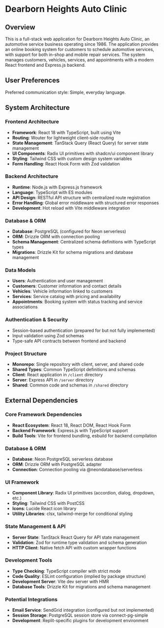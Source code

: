 # Dearborn Heights Auto Clinic

## Overview

This is a full-stack web application for Dearborn Heights Auto Clinic, an automotive service business operating since 1986. The application provides an online booking system for customers to schedule automotive services, with support for both in-shop and mobile repair services. The system manages customers, vehicles, services, and appointments with a modern React frontend and Express.js backend.

## User Preferences

Preferred communication style: Simple, everyday language.

## System Architecture

### Frontend Architecture
- **Framework**: React 18 with TypeScript, built using Vite
- **Routing**: Wouter for lightweight client-side routing
- **State Management**: TanStack Query (React Query) for server state management
- **UI Components**: Radix UI primitives with shadcn/ui component library
- **Styling**: Tailwind CSS with custom design system variables
- **Form Handling**: React Hook Form with Zod validation

### Backend Architecture
- **Runtime**: Node.js with Express.js framework
- **Language**: TypeScript with ES modules
- **API Design**: RESTful API structure with centralized route registration
- **Error Handling**: Global error middleware with structured error responses
- **Development**: Hot reload with Vite middleware integration

### Database & ORM
- **Database**: PostgreSQL (configured for Neon serverless)
- **ORM**: Drizzle ORM with connection pooling
- **Schema Management**: Centralized schema definitions with TypeScript types
- **Migrations**: Drizzle Kit for schema migrations and database management

### Data Models
- **Users**: Authentication and user management
- **Customers**: Customer information and contact details
- **Vehicles**: Vehicle information linked to customers
- **Services**: Service catalog with pricing and availability
- **Appointments**: Booking system with status tracking and service associations

### Authentication & Security
- Session-based authentication (prepared for but not fully implemented)
- Input validation using Zod schemas
- Type-safe API contracts between frontend and backend

### Project Structure
- **Monorepo**: Single repository with client, server, and shared code
- **Shared Types**: Common TypeScript definitions and schemas
- **Client**: React application in `/client` directory
- **Server**: Express API in `/server` directory
- **Shared**: Common code and schemas in `/shared` directory

## External Dependencies

### Core Framework Dependencies
- **React Ecosystem**: React 18, React DOM, React Hook Form
- **Backend Framework**: Express.js with TypeScript support
- **Build Tools**: Vite for frontend bundling, esbuild for backend compilation

### Database & ORM
- **Database**: Neon PostgreSQL serverless database
- **ORM**: Drizzle ORM with PostgreSQL adapter
- **Connection**: Connection pooling via @neondatabase/serverless

### UI Framework
- **Component Library**: Radix UI primitives (accordion, dialog, dropdown, etc.)
- **Styling**: Tailwind CSS with PostCSS
- **Icons**: Lucide React icon library
- **Utility Libraries**: clsx, tailwind-merge for conditional styling

### State Management & API
- **Server State**: TanStack React Query for API state management
- **Validation**: Zod for runtime type validation and schema generation
- **HTTP Client**: Native fetch API with custom wrapper functions

### Development Tools
- **Type Checking**: TypeScript compiler with strict mode
- **Code Quality**: ESLint configuration (implied by package structure)
- **Development Server**: Vite dev server with HMR
- **Database Tools**: Drizzle Kit for migrations and schema management

### Potential Integrations
- **Email Service**: SendGrid integration (configured but not implemented)
- **Session Storage**: PostgreSQL session store via connect-pg-simple
- **Development**: Replit-specific plugins for development environment
